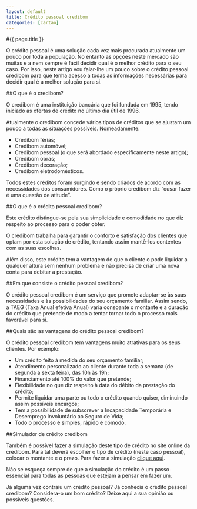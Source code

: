 ```yaml
---
layout: default
title: Crédito pessoal credibom
categories: [cartao]
---
```


#{{ page.title }}

O crédito pessoal é uma solução cada vez mais procurada atualmente um pouco por toda a população. No entanto as opções neste mercado são muitas e a nem sempre é fácil decidir qual é o melhor crédito para o seu caso. Por isso, neste artigo vou falar-lhe um pouco sobre o crédito pessoal credibom para que tenha acesso a todas as informações necessárias para decidir qual é a melhor solução para si.

##O que é o credibom?

O credibom é uma instituição bancária que foi fundada em 1995, tendo iniciado as ofertas de crédito no último dia útil de 1996.

Atualmente o credibom concede vários tipos de créditos que se ajustam um pouco a todas as situações possíveis. Nomeadamente:

* Credibom férias;
* Credibom automóvel;
* Credibom pessoal (o que será abordado especificamente neste artigo);
* Credibom obras;
* Credibom decoração;
* Credibom eletrodomésticos.

Todos estes créditos foram surgindo e sendo criados de acordo com as necessidades dos consumidores. Como o próprio credibom diz “ousar fazer é uma questão de atitude”.

##O que é o crédito pessoal credibom?

Este crédito distingue-se pela sua simplicidade e comodidade no que diz respeito ao processo para o poder obter.

O credibom trabalha para garantir o conforto e satisfação dos clientes que optam por esta solução de crédito, tentando assim mantê-los contentes com as suas escolhas.

Além disso, este crédito tem a vantagem de que o cliente o pode liquidar a qualquer altura sem nenhum problema e não precisa de criar uma nova conta para debitar a prestação.

##Em que consiste o crédito pessoal credibom?

O crédito pessoal credibom é um serviço que promete adaptar-se às suas necessidades e às possibilidades do seu orçamento familiar. Assim sendo, a TAEG (Taxa Anual efetiva Anual) varia consoante o montante e a duração do crédito que pretende de modo a tentar tornar todo o processo mais favorável para si.

##Quais são as vantagens do crédito pessoal credibom?

O crédito pessoal credibom tem vantagens muito atrativas para os seus clientes. Por exemplo:

* Um crédito feito à medida do seu orçamento familiar;
* Atendimento personalizado ao cliente durante toda a semana (de segunda a sexta feira), das 10h às 19h;
* Financiamento até 100% do valor que pretende;
* Flexibilidade no que diz respeito à data do débito da prestação do crédito;
* Permite liquidar uma parte ou todo o crédito quando quiser, diminuindo assim possíveis encargos;
* Tem a possibilidade de subscrever a Incapacidade Temporária e Desemprego Involuntário ao Seguro de Vida;
* Todo o processo é simples, rápido e cómodo.

##Simulador de crédito credibom

Também é possível fazer a simulação deste tipo de crédito no site online da credibom. Para tal deverá escolher o tipo de crédito (neste caso pessoal), colocar o montante e o prazo. Para fazer a simulação [clique aqui](http://www.credibom.pt/pt/).

Não se esqueça sempre de que a simulação do crédito é um passo essencial para todas as pessoas que estejam a pensar em fazer um.

Já alguma vez contraiu um crédito pessoal? Já conhecia o crédito pessoal credibom? Considera-o um bom crédito? Deixe aqui a sua opinião ou possíveis questões.
